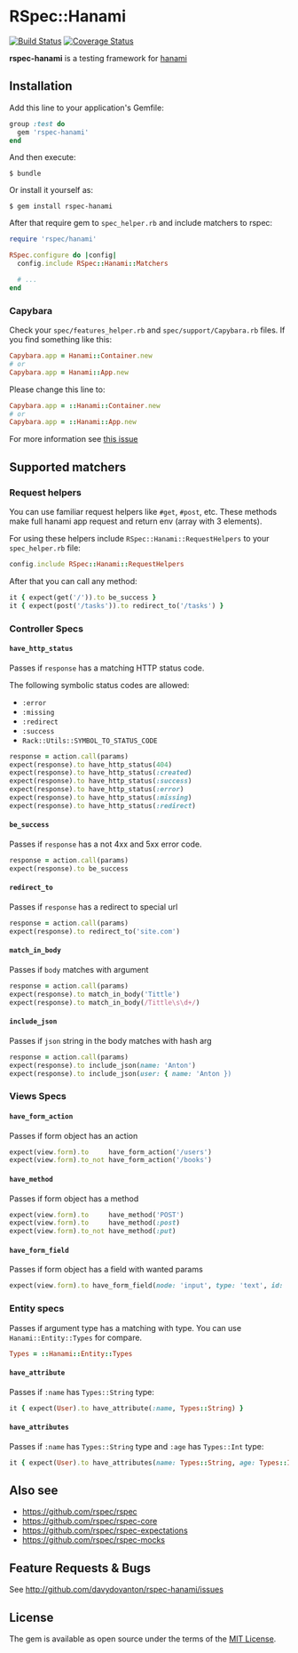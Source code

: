 # RSpec::Hanami

[![Build Status](https://travis-ci.org/davydovanton/rspec-hanami.svg?branch=master)](https://travis-ci.org/davydovanton/rspec-hanami) [![Coverage Status](https://coveralls.io/repos/github/davydovanton/rspec-hanami/badge.svg?branch=master)](https://coveralls.io/github/davydovanton/rspec-hanami?branch=master)

**rspec-hanami** is a testing framework for [hanami](http://hanamirb.org)

## Installation

Add this line to your application's Gemfile:

```ruby
group :test do
  gem 'rspec-hanami'
end
```

And then execute:

    $ bundle

Or install it yourself as:

    $ gem install rspec-hanami

After that require gem to `spec_helper.rb` and include matchers to rspec:

```ruby
require 'rspec/hanami'

RSpec.configure do |config|
  config.include RSpec::Hanami::Matchers

  # ...
end
```

### Capybara

Check your `spec/features_helper.rb` and `spec/support/Capybara.rb` files. If you find something like this:

```ruby
Capybara.app = Hanami::Container.new
# or
Capybara.app = Hanami::App.new
```

Please change this line to:

```ruby
Capybara.app = ::Hanami::Container.new
# or
Capybara.app = ::Hanami::App.new
```

For more information see [this issue](https://github.com/davydovanton/rspec-hanami/issues/1)

## Supported matchers

### Request helpers

You can use familiar request helpers like `#get`, `#post`, etc.
These methods make full hanami app request and return env (array with 3 elements).

For using these helpers include `RSpec::Hanami::RequestHelpers` to your `spec_helper.rb` file:

```ruby
config.include RSpec::Hanami::RequestHelpers
```

After that you can call any method:

```ruby
it { expect(get('/')).to be_success }
it { expect(post('/tasks')).to redirect_to('/tasks') }
```

### Controller Specs

#### `have_http_status`

Passes if `response` has a matching HTTP status code.

The following symbolic status codes are allowed:

- `:error`
- `:missing`
- `:redirect`
- `:success`
- `Rack::Utils::SYMBOL_TO_STATUS_CODE`

```ruby
response = action.call(params)
expect(response).to have_http_status(404)
expect(response).to have_http_status(:created)
expect(response).to have_http_status(:success)
expect(response).to have_http_status(:error)
expect(response).to have_http_status(:missing)
expect(response).to have_http_status(:redirect)
```

#### `be_success`

Passes if `response` has a not 4xx and 5xx error code.

```ruby
response = action.call(params)
expect(response).to be_success
```

#### `redirect_to`

Passes if `response` has a redirect to special url

```ruby
response = action.call(params)
expect(response).to redirect_to('site.com')
```

#### `match_in_body`

Passes if `body` matches with argument

```ruby
response = action.call(params)
expect(response).to match_in_body('Tittle')
expect(response).to match_in_body(/Tittle\s\d+/)
```

#### `include_json`

Passes if `json` string in the body matches with hash arg

```ruby
response = action.call(params)
expect(response).to include_json(name: 'Anton')
expect(response).to include_json(user: { name: 'Anton })
```

### Views Specs

#### `have_form_action`

Passes if form object has an action

```ruby
expect(view.form).to     have_form_action('/users')
expect(view.form).to_not have_form_action('/books')
```

#### `have_method`

Passes if form object has a method

```ruby
expect(view.form).to     have_method('POST')
expect(view.form).to     have_method(:post)
expect(view.form).to_not have_method(:put)
```

#### `have_form_field`

Passes if form object has a field with wanted params

```ruby
expect(view.form).to have_form_field(node: 'input', type: 'text', id: 'user-first-name')
```

### Entity specs

Passes if argument type has a matching with type.
You can use `Hanami::Entity::Types` for compare.

```ruby
Types = ::Hanami::Entity::Types
```

#### `have_attribute`

Passes if `:name` has `Types::String` type:

```ruby
it { expect(User).to have_attribute(:name, Types::String) }
```

#### `have_attributes`

Passes if `:name` has `Types::String` type and `:age` has `Types::Int` type:

```ruby
it { expect(User).to have_attributes(name: Types::String, age: Types::Int) }
```

## Also see

- <https://github.com/rspec/rspec>
- <https://github.com/rspec/rspec-core>
- <https://github.com/rspec/rspec-expectations>
- <https://github.com/rspec/rspec-mocks>

## Feature Requests & Bugs

See <http://github.com/davydovanton/rspec-hanami/issues>

## License

The gem is available as open source under the terms of the [MIT License](http://opensource.org/licenses/MIT).
